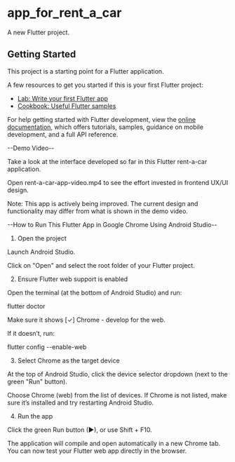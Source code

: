 # app_for_rent_a_car

A new Flutter project.

## Getting Started

This project is a starting point for a Flutter application.

A few resources to get you started if this is your first Flutter project:

- [Lab: Write your first Flutter app](https://docs.flutter.dev/get-started/codelab)
- [Cookbook: Useful Flutter samples](https://docs.flutter.dev/cookbook)

For help getting started with Flutter development, view the
[online documentation](https://docs.flutter.dev/), which offers tutorials,
samples, guidance on mobile development, and a full API reference.

--Demo Video--

Take a look at the interface developed so far in this Flutter rent-a-car application.

Open rent-a-car-app-video.mp4 to see the effort invested in frontend UX/UI design.

Note: This app is actively being improved. The current design and functionality may differ from what is shown in the demo video.

--How to Run This Flutter App in Google Chrome Using Android Studio--

1. Open the project

Launch Android Studio.

Click on "Open" and select the root folder of your Flutter project.

2. Ensure Flutter web support is enabled

Open the terminal (at the bottom of Android Studio) and run:

flutter doctor

Make sure it shows [✓] Chrome - develop for the web.

If it doesn’t, run:

flutter config --enable-web

3. Select Chrome as the target device

At the top of Android Studio, click the device selector dropdown (next to the green "Run" button).

Choose Chrome (web) from the list of devices. If Chrome is not listed, make sure it’s installed and try restarting Android Studio.

4. Run the app

Click the green Run button (▶), or use Shift + F10.

The application will compile and open automatically in a new Chrome tab. You can now test your Flutter web app directly in the browser.
